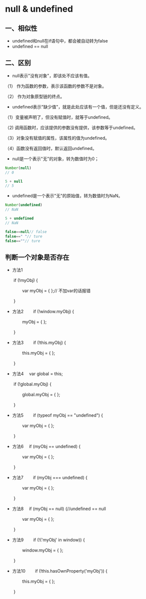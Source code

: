# null & undefined

## 一、相似性

- undefined和null在if语句中，都会被自动转为false
- undefined == null

## 二、区别

- null表示"没有对象"，即该处不应该有值。

（1） 作为函数的参数，表示该函数的参数不是对象。

（2） 作为对象原型链的终点。

- undefined表示"缺少值"，就是此处应该有一个值，但是还没有定义。

（1）变量被声明了，但没有赋值时，就等于undefined。

（2) 调用函数时，应该提供的参数没有提供，该参数等于undefined。

（3）对象没有赋值的属性，该属性的值为undefined。

（4）函数没有返回值时，默认返回undefined。

- null是一个表示"无"的对象，转为数值时为0；

```js
Number(null)
// 0

5 + null
// 5
```

- undefined是一个表示"无"的原始值，转为数值时为NaN。

```js
Number(undefined)
// NaN

5 + undefined
// NaN
```

```js
false==null// false
false==" "// ture
false==""// ture
```

## 判断一个对象是否存在

- 方法1

　　if (!myObj) {

　　　　var myObj = { };// 不加var的话报错

　　}

- 方法2
　　if (!window.myObj) {

　　　　myObj = { };

　　}

- 方法3
　　if (!this.myObj) {

　　　　this.myObj = { };

　　}

- 方法4
　var global = this;

　　if (!global.myObj) {

　　　　global.myObj = { };

　　}

- 方法5
　　if (typeof myObj == "undefined") {

　　　　var myObj = { };

　　}

- 方法6
　if (myObj == undefined) {

　　　　var myObj = { };

　　}

- 方法7
　　if (myObj === undefined) {

　　　　var myObj = { };

　　}

- 方法8
　if (myObj == null) {//undefined == null

　　　　var myObj = { };

　　}

- 方法9
　　if (!('myObj' in window)) {

　　　　window.myObj = { };

　　}

- 方法10
　　if (!this.hasOwnProperty('myObj')) {

　　　　this.myObj = { };

　　}